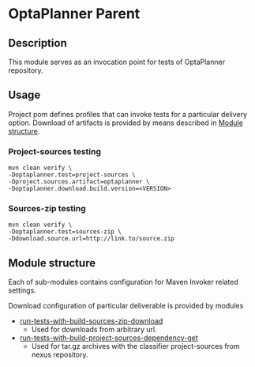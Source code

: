 # OptaPlanner Parent

## Description
This module serves as an invocation point for tests of OptaPlanner repository.

## Usage
Project pom defines profiles that can invoke tests for a particular delivery option.
Download of artifacts is provided by means described in [Module structure](#module-structure).

### Project-sources testing
```
mvn clean verify \
-Doptaplanner.test=project-sources \
-Dproject.sources.artifact=optaplanner \
-Doptaplanner.download.build.version=<VERSION>
```
### Sources-zip testing
```
mvn clean verify \
-Doptaplanner.test=sources-zip \
-Ddownload.source.url=http://link.to/source.zip
```

## Module structure
Each of sub-modules contains configuration for Maven Invoker related settings.

Download configuration of particular deliverable is provided by modules
* [run-tests-with-build-sources-zip-download](../run-tests-with-build-sources-zip-download)
  * Used for downloads from arbitrary url.
* [run-tests-with-build-project-sources-dependency-get](../run-tests-with-build-project-sources-dependency-get)
  * Used for tar.gz archives with the classifier project-sources from nexus repository.
